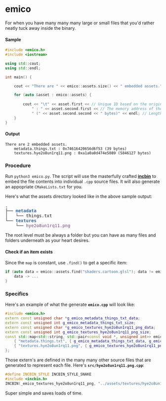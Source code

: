 # emico

For when you have many many many large or small files that you'd rather neatly tuck away inside the binary.

#### Sample
``` c++
#include <emico.h>
#include <iostream>

using std::cout;
using std::endl;

int main() {

	cout << "There are " << emico::assets.size() << " embedded assets." << endl;

	for (auto &asset : emico::assets) {
		
		cout << "\t" << asset.first << // Unique ID based on the original file path.
			" : " << asset.second.first << // The memory address of the file contents.
			" (" << asset.second.second << " bytes)" << endl; // Length in bytes of the content.
	}
}
```
#### Output
```
There are 2 embedded assets.
	metadata.things.txt : 0x74616420656d6f53 (39 bytes)
	textures.hye2o8un1rq11.png : 0xa1a0a0d474e5089 (5846127 bytes)
```

### Procedure
Run ```python3 emico.py```. The script will use the masterfully crafted [**incbin**](https://github.com/graphitemaster/incbin) to embed the file contents into individual ```.cpp``` source files. It will also generate an appopriate ```CMakeLists.txt``` for you.

Here's what the assets directory looked like in the above sample output:

<pre><font color="#3465A4"><b>.</b></font>
├── <font color="#3465A4"><b>metadata</b></font>
│   └── things.txt
└── <font color="#3465A4"><b>textures</b></font>
    └── <font color="#75507B">hye2o8un1rq11.png</font></pre>

The root level must be always a folder but you can have as many files and folders underneath as your heart desires.

#### Check if an item exists

Since the ```map``` is constant, use ```.find()``` to get a specific item:

``` c++
if (auto data = emico::assets.find("shaders.cartoon.glsl"); data != emico::assets.end()) {
	data -> ...
}
```

### Specifics

Here's an example of what the generate **```emico.cpp```** will look like:

``` c++
#include <emico.h>
extern const unsigned char *g_emico_metadata_things_txt_data;
extern const unsigned int g_emico_metadata_things_txt_size;
extern const unsigned char *g_emico_textures_hye2o8un1rq11_png_data;
extern const unsigned int g_emico_textures_hye2o8un1rq11_png_size;
const std::map<std::string, std::pair<const void *, unsigned int>> emico::assets {
	{ "metadata.things.txt", { g_emico_metadata_things_txt_data, g_emico_metadata_things_txt_size } },
	{ "textures.hye2o8un1rq11.png", { g_emico_textures_hye2o8un1rq11_png_data, g_emico_textures_hye2o8un1rq11_png_size } }
};
```

Those extern's are defined in the many many other source files that are generated to represent each file. Here's **```src/hye2o8un1rq11.png.cpp```**:

``` c++
#define INCBIN_STYLE INCBIN_STYLE_SNAKE
#include <incbin.h>
INCBIN(_emico_textures_hye2o8un1rq11_png, "../assets/textures/hye2o8un1rq11.png");
```

Super simple and saves loads of time.
